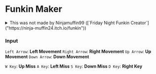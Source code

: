# Funkin Maker
<details>
  <summary>This was not made by Ninjamuffin99 ([`Friday Night Funkin Creator`]("https://ninja-muffin24.itch.io/funkin"))</summary>
  ([`Ninjamuffin99's Itch Page`]("https://ninja-muffin24.itch.io/")) Here you can find all of his games!
</details>

### Input
`Left Arrow`: **Left Movement**
`Right Arrow`: **Right Movement**
`Up Arrow`: **Up Movement**
`Down Arrow`: **Down Movement**

`W Key`: **Up Miss**
`A Key`: **Left Miss**
`S Key`: **Down Miss**
`D Key`: **Right Key**